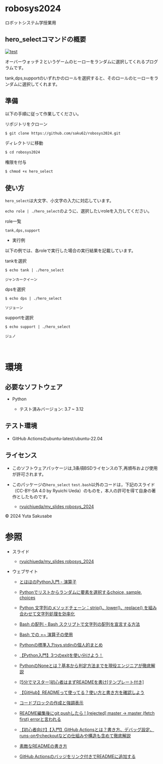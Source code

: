 # robosys2024

ロボットシステム学授業用


## hero_selectコマンドの概要

[![test](https://github.com/saku62/robosys2024/actions/workflows/test.yml/badge.svg)](https://github.com/saku62/robosys2024/actions/workflows/test.yml)

オーバーウォッチ２というゲームのヒーローをランダムに選択してくれるプログラムです。  

tank,dps,supportのいずれかのロールを選択すると、そのロールのヒーローをランダムに選択してくれます。


## 準備

以下の手順に従って作業してください。  

リポジトリをクローン

```bash
$ git clone https://github.com/saku62/robosys2024.git
```


ディレクトリに移動

```bash
$ cd robosys2024
```

権限を付与

```bash
$ chmod +x hero_select
```

## 使い方  

```hero_select```は大文字、小文字の入力に対応しています。  

```echo role | ./hero_select```のように、選択したいroleを入力してください。  

role一覧   　

```tank,dps,support```  



- 実行例

以下の例では、各roleで実行した場合の実行結果を記載しています。  

tankを選択

```
$ echo tank | ./hero_select

ジャンカークイーン
```

dpsを選択

```
$ echo dps | ./hero_select

ソジョーン
```

supportを選択

```
$ echo support | ./hero_select

ジュノ
```  
　　

# 環境

## 必要なソフトウェア

- Python
  
  - テスト済みバージョン: 3.7 ~ 3.12

## テスト環境

- GitHub Actionsのubuntu-latest/ubuntu-22.04

## ライセンス

- このソフトウェアパッケージは,3条項BSDライセンスの下,再頒布および使用が許可されます。
  
- このパッケージの```hero_select``` ```test.bash```以外のコードは，下記のスライド（CC-BY-SA 4.0 by Ryuichi Ueda）のものを，本人の許可を得て自身の著作としたものです。
    - [ryuichiueda/my_slides robosys_2024](https://github.com/ryuichiueda/my_slides/tree/master/robosys_2024)

© 2024 Yuta Sakusabe


# 参照

- スライド
  - [ryuichiueda/my_slides robosys_2024](https://github.com/ryuichiueda/my_slides/tree/master/robosys_2024)
- ウェブサイト
 
  - [とほほのPython入門 - 演算子]( https://www.tohoho-web.com/python/operators.html )
 
  - [Pythonでリストからランダムに要素を選択するchoice, sample, choices]( https://note.nkmk.me/python-random-choice-sample-choices/ )
 
  - [Python 文字列のメソッドチェーン：strip()、lower()、replace() を組み合わせて文字列処理を効率化](https://qiita.com/Tadataka_Takahashi/items/7dafa151df7f9cf7a79f)
 
  - [Bash の配列 - Bash スクリプトで文字列の配列を宣言する方法](https://www.freecodecamp.org/japanese/news/bash-array-how-to-declare-an-array-of-strings-in-a-bash-script/)
 
  - [Bash での =~ 演算子の使用](https://ja.linux-console.net/?p=13560)
 
  - [Pythonの標準入力sys.stdinの個人的まとめ](https://qiita.com/naoya_ok/items/cb0b2368f83aa0eaec4d)

  - [【Python入門】3つのexitを使い分けよう！](https://www.sejuku.net/blog/24331)

  - [PythonのNoneとは？基本から判定方法までを現役エンジニアが徹底解説](https://dtnavi.tcdigital.jp/cat_system/language_124/)
 
  - [[5分でマスター]初心者はまずREADMEを書け[テンプレート付き]]( https://qiita.com/Canard_engineer_c_cpp/items/81ce4e53881138dbf37f )
 
  - [【GitHub】READMEって使ってる？使い方と書き方を確認しよう]( https://style.potepan.com/articles/33682.html )
 
  - [コードブロックの作成と強調表示](https://docs.github.com/ja/get-started/writing-on-github/working-with-advanced-formatting/creating-and-highlighting-code-blocks)
 
  - [README編集後にgit pushしたら ! [rejected] master -> master (fetch first) errorと言われる]( https://qiita.com/zenfumi/items/7425b8e9a807659137ae) 
 
  - [【初心者向け】【入門】GitHub Actionsとは？書き方、デバッグ設定、runs-onやcheckoutなどの仕組みや構造も含めて徹底解説]( https://qiita.com/shun198/items/14cdba2d8e58ab96cf95 )

  - [素敵なREADMEの書き方]( https://qiita.com/koeri3/items/f85a617dcb6efebb2cab )
 
  - [GitHub Actionsのバッジをリンク付きでREADMEに追加する]( https://qiita.com/akameco/items/e474691964703033e18d )
 

